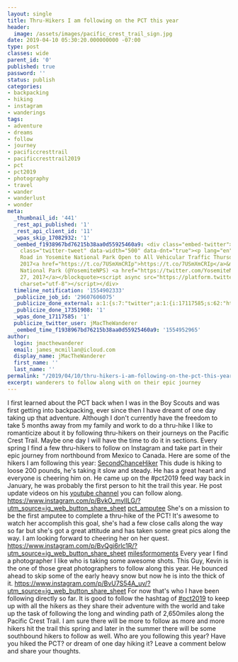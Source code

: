 ```yaml
---
layout: single
title: Thru-Hikers I am following on the PCT this year
header:
  image: /assets/images/pacific_crest_trail_sign.jpg
date: 2019-04-10 05:30:20.000000000 -07:00
type: post
classes: wide
parent_id: '0'
published: true
password: ''
status: publish
categories:
- backpacking
- hiking
- instagram
- wanderings
tags:
- adventure
- dreams
- follow
- journey
- pacificcresttrail
- pacificcresttrail2019
- pct
- pct2019
- photography
- travel
- wander
- wanderlust
- wonder
meta:
  _thumbnail_id: '441'
  _rest_api_published: '1'
  _rest_api_client_id: '11'
  _wpas_skip_17082932: '1'
  _oembed_f1938967bd76215b38aa0d55925460a9: <div class="embed-twitter"><blockquote
    class="twitter-tweet" data-width="500" data-dnt="true"><p lang="en" dir="ltr">Tioga
    Road in Yosemite National Park Open to All Vehicular Traffic Thursday, June 29,
    2017<a href="https://t.co/7USmXmCRIp">https://t.co/7USmXmCRIp</a>&mdash; Yosemite
    National Park (@YosemiteNPS) <a href="https://twitter.com/YosemiteNPS/status/879839564268883968?ref_src=twsrc%5Etfw">June
    27, 2017</a></blockquote><script async src="https://platform.twitter.com/widgets.js"
    charset="utf-8"></script></div>
  timeline_notification: '1554902333'
  _publicize_job_id: '29607606075'
  _publicize_done_external: a:1:{s:7:"twitter";a:1:{i:17117585;s:62:"https://twitter.com/jMacTheWanderer/status/1115967399768072192";}}
  _publicize_done_17351908: '1'
  _wpas_done_17117585: '1'
  publicize_twitter_user: jMacTheWanderer
  _oembed_time_f1938967bd76215b38aa0d55925460a9: '1554952965'
author:
  login: jmacthewanderer
  email: james_mcmillan@icloud.com
  display_name: jMacTheWanderer
  first_name: ''
  last_name: ''
permalink: "/2019/04/10/thru-hikers-i-am-following-on-the-pct-this-year/"
excerpt: wanderers to follow along with on their epic journey
---
```

I first learned about the PCT back when I was in the Boy Scouts and was first getting into backpacking, ever since then I have dreamt of one day taking up that adventure. Although I don't currently have the freedom to take 5 months away from my family and work to do a thru-hike I like to romanticize about it by following thru-hikers on their journeys on the Pacific Crest Trail. Maybe one day I will have the time to do it in sections. Every spring I find a few thru-hikers to follow on Instagram and take part in their epic journey from northbound from Mexico to Canada. Here are some of the hikers I am following this year:
<a href="https://www.instagram.com/secondchancehiker/" target="_blank" rel="noopener">SecondChanceHiker</a>
This dude is hiking to loose 200 pounds, he's taking it slow and steady. He has a great heart and everyone is cheering him on. He came up on the #pct2019 feed way back in January, he was probably the first person to hit the trail this year. He post update videos on his <a href="https://www.youtube.com/secondchancehiker" target="_blank" rel="noopener">youtube channel</a> you can follow along.
https://www.instagram.com/p/BvkO_mylILG/?utm_source=ig_web_button_share_sheet
<a href="https://www.instagram.com/pct_amputee/" target="_blank" rel="noopener">pct_amputee</a>
She's on a mission to be the first amputee to complete a thru-hike of the PCT! It's awesome to watch her accomplish this goal, she's had a few close calls along the way so far but she's got a great attitude and has taken some great pics along the way. I am looking forward to cheering her on her quest.
https://www.instagram.com/p/BvQgi6rlc1R/?utm_source=ig_web_button_share_sheet
<a href="https://www.instagram.com/milesformoments/" target="_blank" rel="noopener">milesformoments</a>
Every year I find a photographer I like who is taking some awesome shots. This Guy, Kevin is the one of those great photographers to follow along this year. He bounced ahead to skip some of the early heavy snow but now he is into the thick of it.
https://www.instagram.com/p/BvU7S54A_uv/?utm_source=ig_web_button_share_sheet
For now that's who I have been following directly so far. It is good to follow the hashtag of <a href="https://www.instagram.com/explore/tags/pct2019/" target="_blank" rel="noopener">#pct2019</a> to keep up with all the hikers as they share their adventure with the world and take up the task of following the long and winding path of 2,650miles along the Pacific Crest Trail. I am sure there will be more to follow as more and more hikers hit the trail this spring and later in the summer there will be some southbound hikers to follow as well.
Who are you following this year? Have you hiked the PCT? or dream of one day hiking it? Leave a comment below and share your thoughts.
